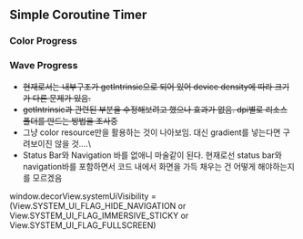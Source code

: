 ## Simple Coroutine Timer

### Color Progress

### Wave Progress
- ~~현재로서는 내부구조가 getIntrinsic으로 되어 있어 device density에 따라 크기가 다른 문제가 있음.~~
- ~~getIntrinsic과 관련된 부분을 수정해보려고 했으나 효과가 없음. dpi별로 리소스 폴더를 만드는 방법을 조사중~~
- 그냥 color resource만을 활용하는 것이 나아보임. 대신 gradient를 넣는다면 구려보이진 않을 것....\
- Status Bar와 Navigation 바를 없애니 마술같이 된다. 현재로선 status bar와 navigation바를 포함하면서 코드 내에서 화면을 가득 채우는 건 어떻게 해야하는지를 모르겠음

window.decorView.systemUiVisibility = (View.SYSTEM_UI_FLAG_HIDE_NAVIGATION
        or View.SYSTEM_UI_FLAG_IMMERSIVE_STICKY
        or View.SYSTEM_UI_FLAG_FULLSCREEN)
